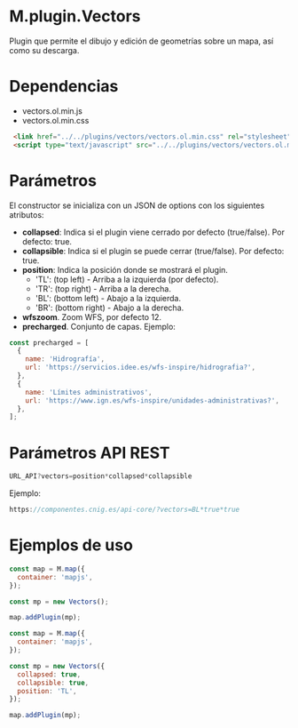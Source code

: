 # M.plugin.Vectors

Plugin que permite el dibujo y edición de geometrías sobre un mapa, así como su descarga.


# Dependencias

- vectors.ol.min.js
- vectors.ol.min.css


```html
 <link href="../../plugins/vectors/vectors.ol.min.css" rel="stylesheet" />
 <script type="text/javascript" src="../../plugins/vectors/vectors.ol.min.js"></script>
```

# Parámetros

El constructor se inicializa con un JSON de options con los siguientes atributos:

- **collapsed**: Indica si el plugin viene cerrado por defecto (true/false). Por defecto: true.
- **collapsible**: Indica si el plugin se puede cerrar (true/false). Por defecto: true.
- **position**: Indica la posición donde se mostrará el plugin.
  - 'TL': (top left) - Arriba a la izquierda (por defecto).
  - 'TR': (top right) - Arriba a la derecha.
  - 'BL': (bottom left) - Abajo a la izquierda.
  - 'BR': (bottom right) - Abajo a la derecha.
- **wfszoom**. Zoom WFS, por defecto 12.
- **precharged**. Conjunto de capas. Ejemplo:
```JavaScript
const precharged = [
  {
    name: 'Hidrografía',
    url: 'https://servicios.idee.es/wfs-inspire/hidrografia?',
  },
  {
    name: 'Límites administrativos',
    url: 'https://www.ign.es/wfs-inspire/unidades-administrativas?',
  },
];
```

# Parámetros API REST
```javascript
URL_API?vectors=position*collapsed*collapsible
````
Ejemplo:
```javascript
https://componentes.cnig.es/api-core/?vectors=BL*true*true
```


# Ejemplos de uso

```javascript
const map = M.map({
  container: 'mapjs',
});

const mp = new Vectors();

map.addPlugin(mp);
```

```javascript
const map = M.map({
  container: 'mapjs',
});

const mp = new Vectors({
  collapsed: true,
  collapsible: true,
  position: 'TL',
});

map.addPlugin(mp);
```
